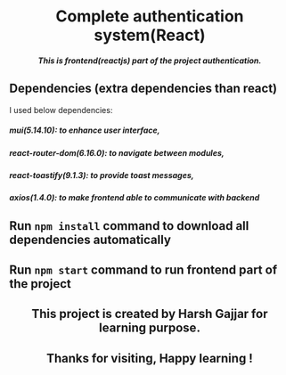 <h1 align="center">Complete authentication system(React)</h1>

<h5 align="center">This is frontend(reactjs) part of the project authentication.</h5>

## Dependencies (extra dependencies than react)

I used below dependencies:
<h5>mui(5.14.10): to enhance user interface,</h5>
<h5>react-router-dom(6.16.0): to navigate between modules,</h5>
<h5>react-toastify(9.1.3): to provide toast messages,</h5>
<h5>axios(1.4.0): to make frontend able to communicate with backend</h5>

## Run `npm install` command to download all dependencies automatically

## Run `npm start` command to run frontend part of the project

<h2 align="center"> This project is created by Harsh Gajjar for learning purpose.</h2>
<h2 align="center"> Thanks for visiting, Happy learning !</h2>
